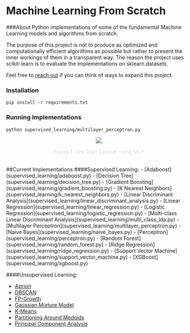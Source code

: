 # Machine Learning From Scratch


###About
Python implementations of some of the fundamental Machine Learning models and algorithms from scratch.

The purpose of this project is not to produce as optimized and computationally efficient algorithms as possible 
but rather to present the inner workings of them in a transparent way.
The reason the project uses scikit-learn is to evaluate the implementations on sklearn.datasets.

Feel free to [reach out](mailto:eriklindernoren@gmail.com) if you can think of ways to expand this project.


### Installation
    pip install -r requirements.txt


### Running Implementations
    python supervised_learning/multilayer_perceptron.py
   

<p align="center">
    <img src="http://eriklindernoren.se/images/mlp.png">
</p>
<p align="center" style="color:rgb(220,220,220);">
    Figure 1: The Digit Dataset using MLP
</p>

<br>
##Current Implementations
####Supervised Learning:
- [Adaboost](supervised_learning/adaboost.py)
- [Decision Tree](supervised_learning/decision_tree.py)
- [Gradient Boosting](supervised_learning/gradient_boosting.py)
- [K Nearest Neighbors](supervised_learning/k_nearest_neighbors.py)
- [Linear Discriminant Analysis](supervised_learning/linear_discriminant_analysis.py)
- [Linear Regression](supervised_learning/linear_regression.py)
- [Logistic Regression](supervised_learning/logistic_regression.py)
- [Multi-class Linear Discriminant Analysis](supervised_learning/multi_class_lda.py)
- [Multilayer Perceptron](supervised_learning/multilayer_perceptron.py)
- [Naive Bayes](supervised_learning/naive_bayes.py)
- [Perceptron](supervised_learning/perceptron.py)
- [Random Forest](supervised_learning/random_forest.py)
- [Ridge Regression](supervised_learning/ridge_regression.py)
- [Support Vector Machine](supervised_learning/support_vector_machine.py)
- [XGBoost](supervised_learning/xgboost.py)

####Unsupervised Learning:
- [Apriori](unsupervised_learning/apriori.py)
- [DBSCAN](unsupervised_learning/dbscan.py)
- [FP-Growth](unsupervised_learning/fp_growth.py)
- [Gaussian Mixture Model](unsupervised_learning/gaussian_mixture_model.py)
- [K-Means](unsupervised_learning/k_means.py)
- [Partitioning Around Medoids](unsupervised_learning/partitioning_around_medoids.py)
- [Principal Component Analysis](unsupervised_learning/principal_component_analysis.py)
